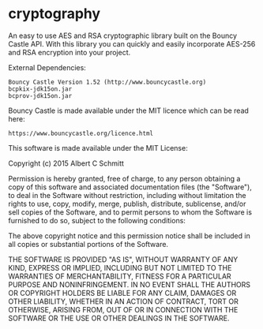# cryptography

An easy to use AES and RSA cryptographic library built on the Bouncy Castle API.  With this library you can quickly and easily incorporate AES-256 and RSA encryption into your project.

External Dependencies: 

    Bouncy Castle Version 1.52 (http://www.bouncycastle.org)
    bcpkix-jdk15on.jar
    bcprov-jdk15on.jar

Bouncy Castle is made available under the MIT licence which can be read here: 

    https://www.bouncycastle.org/licence.html

This software is made available under the MIT License:

Copyright (c) 2015 Albert C Schmitt

Permission is hereby granted, free of charge, to any person obtaining a copy
of this software and associated documentation files (the "Software"), to deal
in the Software without restriction, including without limitation the rights
to use, copy, modify, merge, publish, distribute, sublicense, and/or sell
copies of the Software, and to permit persons to whom the Software is
furnished to do so, subject to the following conditions:

The above copyright notice and this permission notice shall be included in
all copies or substantial portions of the Software.

THE SOFTWARE IS PROVIDED "AS IS", WITHOUT WARRANTY OF ANY KIND, EXPRESS OR
IMPLIED, INCLUDING BUT NOT LIMITED TO THE WARRANTIES OF MERCHANTABILITY,
FITNESS FOR A PARTICULAR PURPOSE AND NONINFRINGEMENT. IN NO EVENT SHALL THE
AUTHORS OR COPYRIGHT HOLDERS BE LIABLE FOR ANY CLAIM, DAMAGES OR OTHER
LIABILITY, WHETHER IN AN ACTION OF CONTRACT, TORT OR OTHERWISE, ARISING FROM,
OUT OF OR IN CONNECTION WITH THE SOFTWARE OR THE USE OR OTHER DEALINGS IN
THE SOFTWARE.
